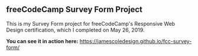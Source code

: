## freeCodeCamp Survey Form Project

This is my Survey Form project for freeCodeCamp's Responsive Web Design certification, which I completed on May 26, 2019. 

**You can see it in action here:** https://jamescoledesign.github.io/fcc-survey-form/